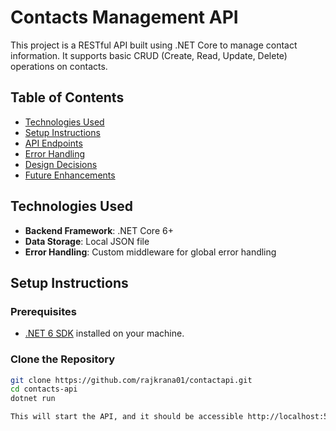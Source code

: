 # Contacts Management API

This project is a RESTful API built using .NET Core to manage contact information. It supports basic CRUD (Create, Read, Update, Delete) operations on contacts.

## Table of Contents

- [Technologies Used](#technologies-used)
- [Setup Instructions](#setup-instructions)
- [API Endpoints](#api-endpoints)
- [Error Handling](#error-handling)
- [Design Decisions](#design-decisions)
- [Future Enhancements](#future-enhancements)

## Technologies Used

- **Backend Framework**: .NET Core 6+
- **Data Storage**: Local JSON file
- **Error Handling**: Custom middleware for global error handling

## Setup Instructions

### Prerequisites

- [.NET 6 SDK](https://dotnet.microsoft.com/download/dotnet/6.0) installed on your machine.

### Clone the Repository

```bash
git clone https://github.com/rajkrana01/contactapi.git
cd contacts-api
dotnet run

This will start the API, and it should be accessible http://localhost:5001
